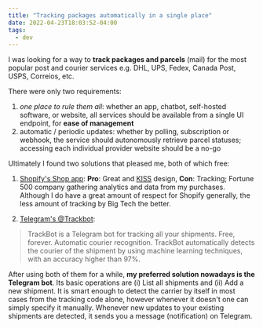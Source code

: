 ```yaml
---
title: "Tracking packages automatically in a single place"
date: 2022-04-23T18:03:52-04:00
tags:
  - dev
---
```


I was looking for a way to **track packages and parcels** (mail) for the most popular post and courier services e.g. DHL, UPS, Fedex, Canada Post, USPS, Correios, etc.

There were only two requirements:

1. _one place to rule them all_: whether an app, chatbot, self-hosted software, or website, all services should be available from a single UI endpoint, for **ease of management**
2. automatic / periodic updates: whether by polling, subscription or webhook, the service should autonomously retrieve parcel statuses; accessing each individual provider website should be a no-go

Ultimately I found two solutions that pleased me, both of which free:

1. [Shopify's Shop app](https://shop.app): **Pro**: Great and [KISS](https://en.wikipedia.org/wiki/KISS_principle) design, **Con**: Tracking; Fortune 500 company gathering analytics and data from my purchases. Although I do have a great amount of respect for Shopify generally, the less amount of tracking by Big Tech the better.

2. [Telegram's @Trackbot](https://trackbot.eu/en):

> TrackBot is a Telegram bot for tracking all your shipments. Free, forever. Automatic courier recognition. TrackBot automatically detects the courier of the shipment by using machine learning techniques, with an accuracy higher than 97%.

After using both of them for a while, **my preferred solution nowadays is the Telegram bot**. Its basic operations are (i) List all shipments and (ii) Add a new shipment. It is smart enough to detect the carrier by itself in most cases from the tracking code alone, however whenever it doesn't one can simply specify it manually. Whenever new updates to your existing shipments are detected, it sends you a message (notification) on Telegram.
